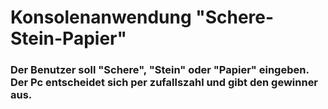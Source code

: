 # Konsolenanwendung "Schere-Stein-Papier"

### Der Benutzer soll "Schere", "Stein" oder "Papier" eingeben. Der Pc entscheidet sich per zufallszahl und gibt den gewinner aus.
